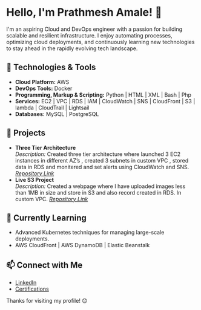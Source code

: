 # Hello, I'm Prathmesh Amale! 👋

I'm an aspiring Cloud and DevOps engineer with a passion for building scalable and resilient infrastructure. 
I enjoy automating processes, optimizing cloud deployments, and continuously learning new technologies to stay ahead in the rapidly evolving tech landscape.

## 🔧 Technologies & Tools
- **Cloud Platform:** AWS
- **DevOps Tools:** Docker
- **Programming, Markup & Scripting:** Python | HTML | XML | Bash | Php
- **Services:** EC2 | VPC | RDS | IAM | CloudWatch | SNS | CloudFront | S3 | lambda | CloudTrail | Lightsail
- **Databases:** MySQL | PostgreSQL

## 🚀 Projects
- **Three Tier Architecture**  
  *Description:* Created three tier architecture where launched 3 EC2 instances in different AZ’s ,
  created 3 subnets in custom VPC ,
  stored data in RDS and monitered and set alerts using CloudWatch and SNS.
  *[Repository Link](https://github.com/prathmesh2102003/AWS-3TA.git)*
 - **Live S3 Project**  
  *Description:* Created a webpage where I have uploaded images less than 1MB in size
   and store in S3 and also record created in RDS. In custom VPC.
  *[Repository Link](#)*  

## 🌱 Currently Learning
- Advanced Kubernetes techniques for managing large-scale deployments.
- AWS CloudFront | AWS DynamoDB | Elastic Beanstalk 

## 📫 Connect with Me
- [LinkedIn](https://www.linkedin.com/in/prathmesh-amale-3ba238312/)
- [Certifications](https://drive.google.com/drive/folders/14mNtmLjlSg7qnljLXkJiUiluKZsxCvtU)


Thanks for visiting my profile! 😊

